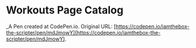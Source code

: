 # Workouts Page Catalog
 _A Pen created at CodePen.io. Original URL: [https://codepen.io/iamthebox-the-scripter/pen/mdJmowY](https://codepen.io/iamthebox-the-scripter/pen/mdJmowY).

 